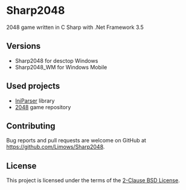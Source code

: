 # Sharp2048 

2048 game written in C Sharp with .Net Framework 3.5

## Versions

 - Sharp2048 for desctop Windows
 - Sharp2048_WM for Windows Mobile

## Used projects

 - [IniParser] library
 - [2048] game repository

## Contributing

Bug reports and pull requests are welcome on GitHub at https://github.com/Limows/Sharp2048.

## License

This project is licensed under the terms of the [2-Clause BSD License](https://opensource.org/licenses/BSD-2-Clause).

[IniParser]: https://github.com/rickyah/ini-parser
[2048]: https://github.com/EXL/2048